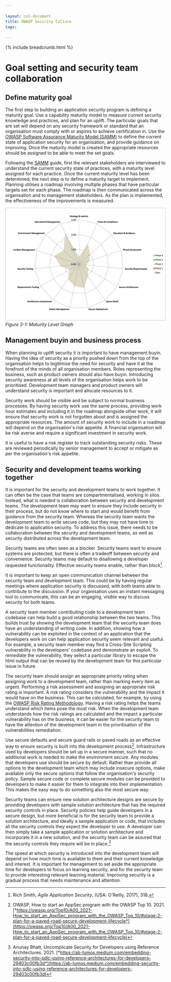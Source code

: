 ```yaml
---
  
layout: col-document
title: OWASP Security Culture
tags:

---
```

{% include breadcrumb.html %}
# Goal setting and security team collaboration

## Define maturity goal

The first step to building an application security program is 
defining a maturity goal. Use a capability maturity model to measure
current security knowledge and practices, and plan for an uplift. The
particular goals that are set will depend on any security framework or
standard that an organisation must comply with or aspires to achieve
certification in. Use the [OWASP Software Assurance Maturity Model
(SAMM)](https://owasp.org/www-project-samm/) to define the current
state of application security for an organisation, and provide guidance
on improving. Once the maturity model is created the appropriate
resources should be assigned to be able to meet the set goals.

Following the [SAMM](https://owasp.org/www-project-samm/) guide, first
the relevant stakeholders are interviewed to understand the current
security state of practices, with a maturity level assigned for each
practice. Once the current maturity level has been determined, the
next step is to define a maturity target to implement. Planning
utilises a roadmap involving multiple phases that have particular 
targets set for each phase. The roadmap is then communicated across the
organisation and to management stakeholders. As the plan is implemented,
the effectiveness of the improvements is measured.

![Maturity Level Graph](images/maturitymodelgraph.png)\
*Figure 3-1: Maturity Level Graph*

## Management buyin and business process

When planning to uplift security it is important to have management
buyin. Having the idea of security as a priority pushed down from the
top of the organisation helps to legitimise the need for security and
have it at the forefront of the minds of all organisation members. Roles
representing the business, such as product owners should also have
buyin. Introducing security awareness at all levels of the organisation
helps work to be prioritised. Development team managers and product
owners will understand security is important and allocate resources to
it.

Security work should be visible and be subject to normal business
processes. By having security work use the same process, providing work
hour estimates and including it in the roadmap alongside other work, it
will ensure that security work is not forgotten about and is assigned
the appropriate resources. The amount of security work to include in a
roadmap will depend on the organisation\'s risk appetite. A financial
organisation will be risk averse and require a significant investment in
security work.

It is useful to have a risk register to track outstanding security
risks. These are reviewed periodically by senior management to accept or
mitigate as per the organisation\'s risk appetite.

## Security and development teams working together

It is important for the security and development teams to work together.
It can often be the case that teams are compartmentalised, working in
silos. Instead, what is needed is collaboration between security and
development teams. The development team may want to ensure they include
security in their process, but do not know where to start and would
benefit from guidance from the security team. Whereas the security team
wants the development team to write secure code, but they may not have
time to dedicate to application security. To address this issue, there
needs to be collaboration between the security and development teams, as
well as security distributed across the development team.

Security teams are often seen as a blocker. Security teams want to
ensure systems are protected, but there is often a tradeoff between
security and convenience. Security teams may default to disallowing a
developer requested functionality. Effective security teams enable,
rather than block[^3].

It is important to keep an open communication channel between the
security team and development team. This could be by having regular
meetings where application security is discussed, with both teams able
to contribute to the discussion. If your organisation uses an instant
messaging tool to communicate, this can be an engaging, visible way to
discuss security for both teams.

A security team member contributing code to a development team codebase
can help build a good relationship between the two teams. This builds
trust by showing the development team that the security team does have
an understanding of writing code. In addition, showing how a
vulnerability can be exploited in the context of an application that the
developers work on can help application security seem relevant and
useful. For example, a security team member may find a Cross-Site
Scripting vulnerability in the developers\' codebase and demonstrate an
exploit. To remediate the vulnerability, they select a particular
library to escape the html output that can be reused by the development
team for this particular issue in future.

The security team should assign an appropriate priority rating when
assigning work to a development team, rather than marking every item as
urgent. Performing a risk assessment and assigning an appropriate risk
rating is important. A risk rating considers the vulnerability and the
impact it would have on the business. This can be calculated, for
example, by using the [OWASP Risk Rating Methodology](https://owasp.org/www-community/OWASP_Risk_Rating_Methodology).
Having a risk rating helps the teams understand which items pose the
most risk. When the development team understands how the risk ratings
are calculated and the impact a particular vulnerability has on the
business, it can be easier for the security team to have the attention
of the development team in the prioritisation of the vulnerabilities
remediation.

Use secure defaults and secure guard rails or paved roads as an
effective way to ensure security is built into the development
process[^4]. Infrastructure used by developers should be set up in a
secure manner, such that no additional work is needed to make the
environment secure. Any modules that developers use should be secure by
default. Rather than provide all options to the development team which
may include insecure options, make available only the secure options
that follow the organisation\'s security policy. Sample secure code or
complete secure modules can be provided to developers to make it easier
for them to integrate into their implementation. This makes the easy way
to do something also the most secure way.

Security teams can ensure new solution architecture designs are secure
by providing developers with sample solution architecture that has the
required security controls in place. Security policies help guide
developers in a secure design, but more beneficial is for the security
team to provide a solution architecture, and ideally a sample
application or code, that includes all the security controls they expect
the developer to use. A developer can then simply take a sample
application or solution architecture and incorporate it in a new
solution, and the security team can be assured that the security
controls they require will be in place.[^5]

The speed at which security is introduced into the development team will
depend on how much time is available to them and their current knowledge
and interest. It is important for management to set aside the
appropriate time for developers to focus on learning security, and for
the security team to provide interesting relevant learning material.
Improving security is a gradual process that needs maintenance and
attention.

[^3]:  Rich Smith, *Agile Application Security*, (USA: O\'Reilly, 2017),
    318.

[^4]:  OWASP, How to start an AppSec program with the OWASP Top 10. 2021. 
    [*https://owasp.org/Top10/A00_2021-How_to_start_an_AppSec_program_with_the_OWASP_Top_10/#stage-2-plan-for-a-paved-road-secure-development-lifecycle*](https://owasp.org/Top10/A00_2021-How_to_start_an_AppSec_program_with_the_OWASP_Top_10/#stage-2-plan-for-a-paved-road-secure-development-lifecycle)

[^5]:  Anunay Bhatt, Uncomplicate Security for Developers using
    Reference Architectures. 2021.
    [*https://ab-lumos.medium.com/embedding-security-into-sdlc-using-reference-architectures-for-developers-29403c00fb3d*](https://ab-lumos.medium.com/embedding-security-into-sdlc-using-reference-architectures-for-developers-29403c00fb3d)
